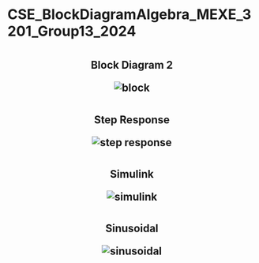 # CSE_BlockDiagramAlgebra_MEXE_3201_Group13_2024

#
 <h2 align="center">Block Diagram 2 

   ![block](https://github.com/billyabante/CSE_BlockDiagramAlgebra_MEXE_3201_Group13_2024/issues/1#issue-2308200112)

# 
 <h2 align="center">Step Response 

   ![step response](https://github.com/billyabante/CSE_BlockDiagramAlgebra_MEXE_3201_Group13_2024/issues/4#issue-2308238535)

# 
 <h2 align="center">Simulink 

   ![simulink](https://github.com/billyabante/CSE_BlockDiagramAlgebra_MEXE_3201_Group13_2024/issues/2#issue-2308203675)

# 
 <h2 align="center">Sinusoidal 

   ![sinusoidal](https://github.com/billyabante/CSE_BlockDiagramAlgebra_MEXE_3201_Group13_2024/issues/3#issue-2308207309)

   
